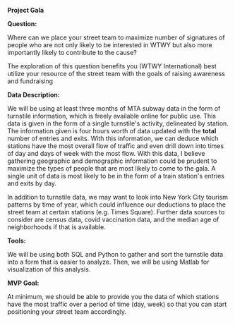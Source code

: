 **Project Gala**

**Question:**

Where can we place your street team to maximize number of signatures of people who are not only likely to be interested in WTWY but also more importantly likely to contribute to the cause?

The exploration of this question benefits you (WTWY International) best utilize your resource of the street team with the goals of raising awareness and fundraising

**Data Description:**

We will be using at least three months of MTA subway data in the form of turnstile information, which is freely available online for public use. This data is given in the form of a single turnstile's activity, delineated by station. The information given is four hours worth of data updated with the **total** number of entries and exits. With this information, we can deduce which stations have the most overall flow of traffic and even drill down into times of day and days of week with the most flow. With this data, I believe gathering geographic and demographic information could be prudent to maximize the types of people that are most likely to come to the gala. A single unit of data is most likely to be in the form of a train station's entries and exits by day. 

In addition to turnstile data, we may want to look into New York City tourism patterns by time of year, which could influence our deductions to place the street team at certain stations (e.g. Times Square). Further data sources to consider are census data, covid vaccination data, and the median age of neighborhoods if that is available. 

**Tools:**

We will be using both SQL and Python to gather and sort the turnstile data into a form that is easier to analyze. Then, we will be using Matlab for visualization of this analysis. 


**MVP Goal:**

At minimum, we should be able to provide you the data of which stations have the most traffic over a period of time (day, week) so that you can start positioning your street team accordingly. 


```python

```

